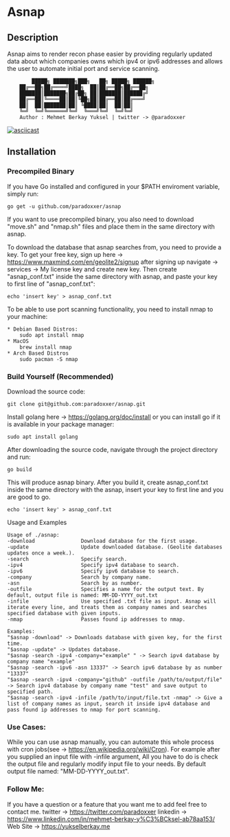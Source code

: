 # Asnap

## Description
Asnap aims to render recon phase easier by providing regularly updated data about which companies owns which ipv4 or ipv6 addresses and allows the user to automate initial port and service scanning.
```
        █████╗ ███████╗███╗   ██╗ █████╗ ██████╗ 
	██╔══██╗██╔════╝████╗  ██║██╔══██╗██╔══██╗
	███████║███████╗██╔██╗ ██║███████║██████╔╝
	██╔══██║╚════██║██║╚██╗██║██╔══██║██╔═══╝ 
	██║  ██║███████║██║ ╚████║██║  ██║██║     
	╚═╝  ╚═╝╚══════╝╚═╝  ╚═══╝╚═╝  ╚═╝╚═╝     									
	Author : Mehmet Berkay Yuksel | twitter -> @paradoxxer
```


[![asciicast](https://asciinema.org/a/361001.svg)](https://asciinema.org/a/361001)


## Installation 
### Precompiled Binary

If you have Go installed and configured in your $PATH enviroment variable, simply run:
```
go get -u github.com/paradoxxer/asnap
```
If you want to use precompiled binary, you also need to download "move.sh" and "nmap.sh" files and place them in the same directory with asnap.

To download the database that asnap searches from, you need to provide a key. To get your free key, sign up here -> https://www.maxmind.com/en/geolite2/signup
after signing up navigate -> services -> My license key and create new key. Then create "asnap_conf.txt" inside the same directory with asnap, and paste your key to first line of "asnap_conf.txt":

```
echo 'insert key' > asnap_conf.txt 
```

To be able to use port scanning functionality, you need to install nmap to your machine:
```
* Debian Based Distros:
    sudo apt install nmap
* MacOS
    brew install nmap 
* Arch Based Distros
    sudo pacman -S nmap
```

### Build Yourself (Recommended)

Download the source code:
```
git clone git@github.com:paradoxxer/asnap.git
```

Install golang here -> https://golang.org/doc/install
or you can install go if it is available in your package manager:
```
sudo apt install golang
```
After downloading the source code, navigate through the project directory and run:
```
go build
```

This will produce asnap binary. After you build it, create asnap_conf.txt inside the same directory with the asnap, insert your key to first line and you are good to go.

```
echo 'insert key' > asnap_conf.txt 
```

Usage and Examples

```
Usage of ./asnap:
-download               Download database for the first usage.
-update                 Update downloaded database. (Geolite databases updates once a week.).
-search                 Specify search.
-ipv4                   Specify ipv4 database to search.
-ipv6                   Specify ipv6 database to search.
-company                Search by company name.
-asn                    Search by as number.
-outfile                Specifies a name for the output text. By default, output file is named: MM-DD-YYYY_out.txt
-infile                 Use specified .txt file as input. Asnap will iterate every line, and treats them as company names and searches specified database with given inputs.
-nmap                   Passes found ip addresses to nmap.

Examples:
"$asnap -download" -> Downloads database with given key, for the first time.
"$asnap -update" -> Updates database.
"$asnap -search -ipv4 -company="example" " -> Search ipv4 database by company name "example"
"$asnap -search -ipv6 -asn 13337" -> Search ipv6 database by as number "13337"
"$asnap -search -ipv4 -company="github" -outfile /path/to/output/file" -> Search ipv4 database by company name "test" and save output to specified path.
"$asnap -search -ipv4 -infile /path/to/input/file.txt -nmap" -> Give a list of company names as input, search it inside ipv4 database and pass found ip addresses to nmap for port scanning.
```

### Use Cases:
While you can use asnap manually, you can automate this whole process with cron jobs(see -> https://en.wikipedia.org/wiki/Cron). For example after you supplied an input file with -infile argument, All you have to do is check the output file and regularly modify input file to your needs. By default output file named: "MM-DD-YYYY_out.txt".



### Follow Me:
If you have a question or a feature that you want me to add feel free to contact me.
twitter -> https://twitter.com/paradoxxer
linkedin -> https://www.linkedin.com/in/mehmet-berkay-y%C3%BCksel-ab78aa153/ 
Web Site -> https://yukselberkay.me 